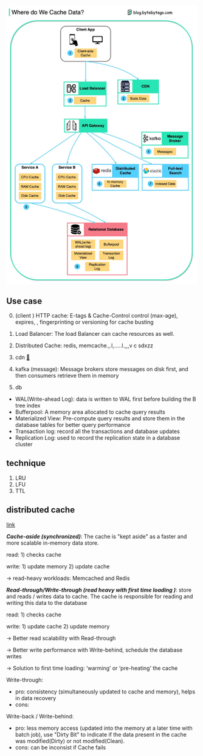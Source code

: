 
![](pics/cache-data.jpeg)
## Use case

0. (client ) HTTP cache: E-tags & Cache-Control control (max-age), expires, , fingerprinting or versioning for cache busting 

1. Load Balancer: The load Balancer can cache resources as well.

2. Distributed Cache: redis, memcache.,.l,.....l.,,,v c sdxzz

3. cdn [🔗](/SystemDesign/cdn%20%26%20proxy%20%26%20api%20getaway.md)

4. kafka (message):  Message brokers store messages on disk first, and then consumers retrieve them in memory

5. db 
- WAL(Write-ahead Log): data is written to WAL first before building the B tree index
- Bufferpool: A memory area allocated to cache query results
- Materialized View: Pre-compute query results and store them in the database tables for better query performance
- Transaction log: record all the transactions and database updates
- Replication Log: used to record the replication state in a database cluster

## technique

1. LRU
2. LFU
3. TTL

## distributed cache


[link](https://www.alachisoft.com/resources/articles/readthru-writethru-writebehind.html)



***Cache-aside (synchronized)***:  The cache is "kept aside" as a faster and more scalable in-memory data store. 

read: 1) checks cache

write: 1) update memory 2) update cache


-> read-heavy workloads: Memcached and Redis

***Read-through/Write-through (read heavy with first time loading )***: store and reads / writes data to cache. The cache is responsible for reading and writing this data to the database

read: 1) checks cache

write: 1) update cache  2) update memory


-> Better read scalability with Read-through

-> Better write performance with Write-behind, schedule the database writes 

-> Solution to first time loading: ‘warming’ or ‘pre-heating’ the cache


Write-through: 
- pro: consistency (simultaneously updated to cache and memory), helps in data recovery 
- cons: 


Write-back / Write-behind: 
- pro:  less memory access (updated into the memory at a later time with batch job), use "Dirty Bit" to indicate if the data present in the cache was modified(Dirty) or not modified(Clean).
- cons: can be inconsist if Cache fails
